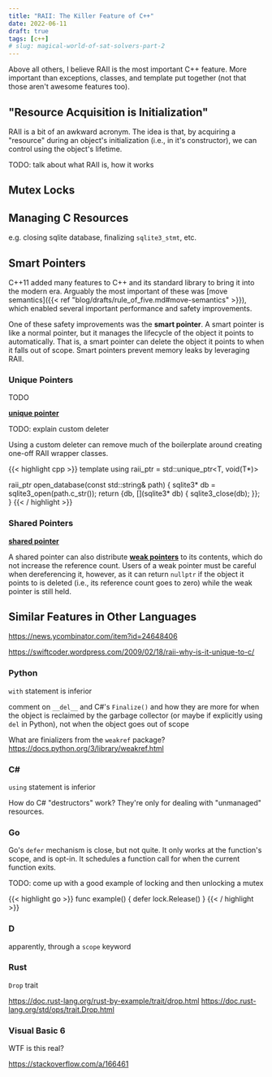 ```yaml
---
title: "RAII: The Killer Feature of C++"
date: 2022-06-11
draft: true
tags: [c++]
# slug: magical-world-of-sat-solvers-part-2
---
```


Above all others, I believe RAII is the most important C++ feature.
More important than exceptions, classes, and template put together
(not that those aren't awesome features too).

## "Resource Acquisition is Initialization"

RAII is a bit of an awkward acronym.
The idea is that, by acquiring a "resource" during an object's initialization
(i.e., in it's constructor), we can control using the object's lifetime.



TODO: talk about what RAII is, how it works


## Mutex Locks


## Managing C Resources

e.g. closing sqlite database, finalizing `sqlite3_stmt`, etc.


## Smart Pointers

C++11 added many features to C++ and its standard library to bring it into the modern era.
Arguably the most important of these was
[move semantics]({{< ref "blog/drafts/rule_of_five.md#move-semantics" >}}),
which enabled several important performance and safety improvements.

One of these safety improvements was the **smart pointer**.
A smart pointer is like a normal pointer, but it manages the lifecycle of the object it points to automatically.
That is, a smart pointer can delete the object it points to when it falls out of scope.
Smart pointers prevent memory leaks by leveraging RAII.

### Unique Pointers

TODO

[**unique pointer**](https://en.cppreference.com/w/cpp/memory/unique_ptr)

TODO: explain custom deleter

Using a custom deleter can remove much of the boilerplate around creating
one-off RAII wrapper classes.

{{< highlight cpp >}}
template <typename T>
using raii_ptr = std::unique_ptr<T, void(T*)>

raii_ptr<sqlite3> open_database(const std::string& path) {
    sqlite3* db = sqlite3_open(path.c_str());
    return {db, [](sqlite3* db) { sqlite3_close(db); }};
}
{{< / highlight >}}




### Shared Pointers

[**shared pointer**](https://en.cppreference.com/w/cpp/memory/shared_ptr)

A shared pointer can also distribute
[**weak pointers**](https://en.cppreference.com/w/cpp/memory/weak_ptr)
to its contents, which do not increase the reference count.
Users of a weak pointer must be careful when dereferencing it, however,
as it can return `nullptr` if the object it points to is deleted
(i.e., its reference count goes to zero) while the weak pointer is still held.


## Similar Features in Other Languages

https://news.ycombinator.com/item?id=24648406

https://swiftcoder.wordpress.com/2009/02/18/raii-why-is-it-unique-to-c/

### Python

`with` statement is inferior

comment on `__del__` and C#'s `Finalize()` and how they are more for when the object is
reclaimed by the garbage collector (or maybe if explicitly using `del` in Python),
not when the object goes out of scope

What are finializers from the `weakref` package?
https://docs.python.org/3/library/weakref.html

### C#

`using` statement is inferior

How do C# "destructors" work? They're only for dealing with "unmanaged" resources.


### Go

Go's `defer` mechanism is close, but not quite.
It only works at the function's scope, and is opt-in.
It schedules a function call for when the current function exits.

TODO: come up with a good example of locking and then unlocking a mutex

{{< highlight go >}}
func example() {
    defer lock.Release()
}
{{< / highlight >}}


### D

apparently, through a `scope` keyword

### Rust

`Drop` trait

https://doc.rust-lang.org/rust-by-example/trait/drop.html
https://doc.rust-lang.org/std/ops/trait.Drop.html

### Visual Basic 6

WTF is this real?

https://stackoverflow.com/a/166461
